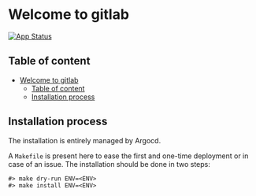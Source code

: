 # Welcome to gitlab

[![App Status](https://argocd-internal.spirit-dev.net/api/badge?name=transmission-turingpi&revision=true&showAppName=true)](https://argocd-internal.spirit-dev.net/applications/transmission-turingpi)

## Table of content

- [Welcome to gitlab](#welcome-to-gitlab)
  - [Table of content](#table-of-content)
  - [Installation process](#installation-process)

## Installation process

The installation is entirely managed by Argocd.

A `Makefile` is present here to ease the first and one-time deployment or in case of an issue.
The installation should be done in two steps:

```shell
#> make dry-run ENV=<ENV>
#> make install ENV=<ENV>
```
